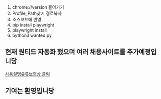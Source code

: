 1. chrome://version 들어가기
2. Profile_Path찾기 경로복사 
3. 소스코드에 반영
4. pip install playwright
5. playwright install
6. python3 wanted.py

## 현재 원티드 자동화 했으며 여러 채용사이트를 추가예정입니당
[사용설명유튜브영상 클릭](https://youtu.be/bLrIhKnNVn8)


## 기여는 환영입니당
